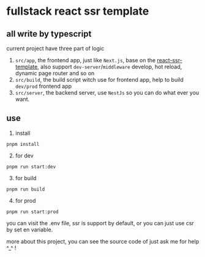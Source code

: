 # fullstack react ssr template

## all write by typescript

current project have three part of logic

1. `src/app`, the frontend app, just like `Next.js`, base on the [react-ssr-template](https://github.com/MrWangJustToDo/react-ssr-setup), also support `dev-server`/`middleware` develop, hot reload, dynamic page router and so on
2. `src/build`, the build script witch use for frontend app, help to build `dev/prod` frontend app
3. `src/server`, the backend server, use `NestJs` so you can do what ever you want.

## use

1. install
```shell
pnpm install
```

2. for dev
```shell
pnpm run start:dev
```

3. for build
```shell
pnpm run build
```

4. for prod
```shell
pnpm run start:prod
```

you can visit the .env file, ssr is support by default, or you can just use csr by set en variable.

more about this project, you can see the source code of just ask me for help ^_^ ! 